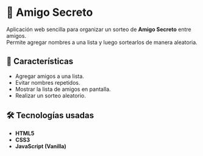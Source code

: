 # 🎁 Amigo Secreto

Aplicación web sencilla para organizar un sorteo de **Amigo Secreto** entre amigos.  
Permite agregar nombres a una lista y luego sortearlos de manera aleatoria.  

## 🚀 Características
- Agregar amigos a una lista.
- Evitar nombres repetidos.
- Mostrar la lista de amigos en pantalla.
- Realizar un sorteo aleatorio.

## 🛠️ Tecnologías usadas
- **HTML5**
- **CSS3**
- **JavaScript (Vanilla)**

